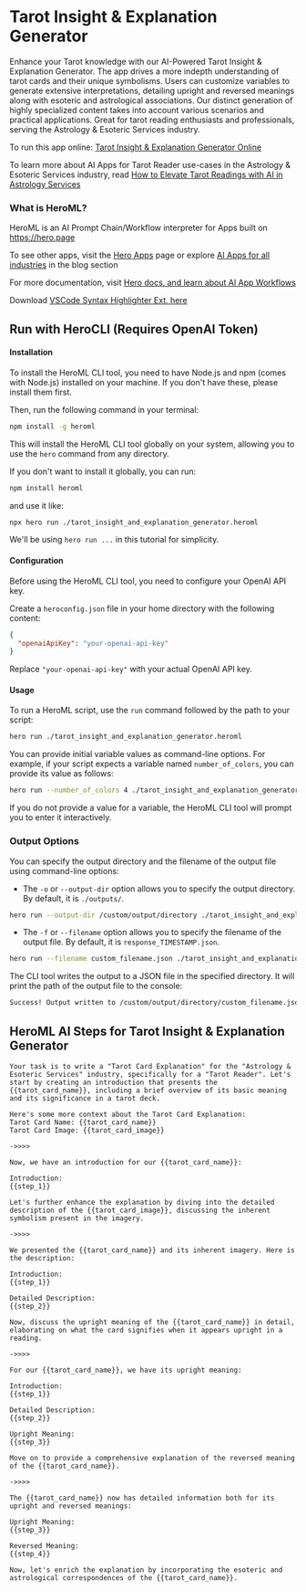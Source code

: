 # Tarot Insight & Explanation Generator

Enhance your Tarot knowledge with our AI-Powered Tarot Insight & Explanation Generator. The app drives a more indepth understanding of tarot cards and their unique symbolisms. Users can customize variables to generate extensive interpretations, detailing upright and reversed meanings along with esoteric and astrological associations. Our distinct generation of highly specialized content takes into account various scenarios and practical applications. Great for tarot reading enthusiasts and professionals, serving the Astrology & Esoteric Services industry.

To run this app online: [Tarot Insight & Explanation Generator Online](https://hero.page/app/tarot-insight-and-explanation-generator-ai-powered-tarot-interpretation-guide/eUqUf40vQVbyYq7xYs5D)

To learn more about AI Apps for Tarot Reader use-cases in the Astrology & Esoteric Services industry, read [How to Elevate Tarot Readings with AI in Astrology Services](https://hero.page/blog/ai/astrology-and-esoteric-services/how-to-elevate-tarot-readings-with-ai-in-astrology-services/170735)

### What is HeroML?
HeroML is an AI Prompt Chain/Workflow interpreter for Apps built on https://hero.page 

To see other apps, visit the [Hero Apps](https://hero.page/apps) page or explore [AI Apps for all industries](https://hero.page/blog) in the blog section

For more documentation, visit [Hero docs, and learn about AI App Workflows](https://hero.page/tutorials/introduction-to-heroml)

Download [VSCode Syntax Highlighter Ext. here](https://marketplace.visualstudio.com/items?itemName=hero-page.heroml)

## Run with HeroCLI (Requires OpenAI Token)

#### Installation

To install the HeroML CLI tool, you need to have Node.js and npm (comes with Node.js) installed on your machine. If you don't have these, please install them first. 

Then, run the following command in your terminal:

```bash
npm install -g heroml
```

This will install the HeroML CLI tool globally on your system, allowing you to use the `hero` command from any directory.

If you don't want to install it globally, you can run:

```bash
npm install heroml
```

and use it like:

```bash
npx hero run ./tarot_insight_and_explanation_generator.heroml
```

We'll be using `hero run ...` in this tutorial for simplicity.

#### Configuration

Before using the HeroML CLI tool, you need to configure your OpenAI API key. 

Create a `heroconfig.json` file in your home directory with the following content:

```json
{
  "openaiApiKey": "your-openai-api-key"
}
```

Replace `"your-openai-api-key"` with your actual OpenAI API key.

#### Usage

To run a HeroML script, use the `run` command followed by the path to your script:

```bash
hero run ./tarot_insight_and_explanation_generator.heroml
```

You can provide initial variable values as command-line options. For example, if your script expects a variable named `number_of_colors`, you can provide its value as follows:

```bash
hero run --number_of_colors 4 ./tarot_insight_and_explanation_generator.heroml
```

If you do not provide a value for a variable, the HeroML CLI tool will prompt you to enter it interactively.

### Output Options

You can specify the output directory and the filename of the output file using command-line options:

- The `-o` or `--output-dir` option allows you to specify the output directory. By default, it is `./outputs/`.

```bash
hero run --output-dir /custom/output/directory ./tarot_insight_and_explanation_generator.heroml
```

- The `-f` or `--filename` option allows you to specify the filename of the output file. By default, it is `response_TIMESTAMP.json`.

```bash
hero run --filename custom_filename.json ./tarot_insight_and_explanation_generator.heroml
```

The CLI tool writes the output to a JSON file in the specified directory. It will print the path of the output file to the console:

```bash
Success! Output written to /custom/output/directory/custom_filename.json
```


## HeroML AI Steps for Tarot Insight & Explanation Generator
```
Your task is to write a "Tarot Card Explanation" for the "Astrology & Esoteric Services" industry, specifically for a "Tarot Reader". Let's start by creating an introduction that presents the {{tarot_card_name}}, including a brief overview of its basic meaning and its significance in a tarot deck.

Here's some more context about the Tarot Card Explanation:
Tarot Card Name: {{tarot_card_name}}
Tarot Card Image: {{tarot_card_image}}

->>>>

Now, we have an introduction for our {{tarot_card_name}}:

Introduction:
{{step_1}}

Let's further enhance the explanation by diving into the detailed description of the {{tarot_card_image}}, discussing the inherent symbolism present in the imagery.

->>>>

We presented the {{tarot_card_name}} and its inherent imagery. Here is the description:

Introduction:
{{step_1}}

Detailed Description:
{{step_2}}

Now, discuss the upright meaning of the {{tarot_card_name}} in detail, elaborating on what the card signifies when it appears upright in a reading.

->>>>

For our {{tarot_card_name}}, we have its upright meaning:

Introduction:
{{step_1}}

Detailed Description:
{{step_2}}

Upright Meaning:
{{step_3}}

Move on to provide a comprehensive explanation of the reversed meaning of the {{tarot_card_name}}.

->>>>

The {{tarot_card_name}} now has detailed information both for its upright and reversed meanings:

Upright Meaning:
{{step_3}}

Reversed Meaning:
{{step_4}}

Now, let's enrich the explanation by incorporating the esoteric and astrological correspondences of the {{tarot_card_name}}.


```

